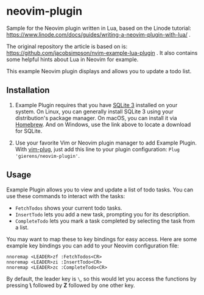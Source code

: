 # neovim-plugin
Sample for the Neovim plugin written in Lua, based on the Linode tutorial:
https://www.linode.com/docs/guides/writing-a-neovim-plugin-with-lua/ .

The original repository the article is based on is:
https://github.com/jacobsimpson/nvim-example-lua-plugin .
It also contains some helpful hints about Lua in Neovim for example.

This example Neovim plugin displays and allows you to update a todo list.

## Installation

1. Example Plugin requires that you have [SQLite 3](https://www.sqlite.org/index.html) installed on your system.
On Linux, you can generally install SQLite 3 using your distribution's package
manager. On macOS, you can install it via [Homebrew](https://brew.sh/). And on Windows, use the
link above to locate a download for SQLite.

2. Use your favorite Vim or Neovim plugin manager to add Example Plugin.
With [vim-plug](https://github.com/junegunn/vim-plug), just add this line to your plugin configuration:
`Plug 'gierens/neovim-plugin'`.

## Usage

Example Plugin allows you to view and update a list of todo tasks. You can
use these commands to interact with the tasks:

- `FetchTodos` shows your current todo tasks.
- `InsertTodo` lets you add a new task, prompting you for its description.
- `CompleteTodo` lets you mark a task completed by selecting the task from
  a list.

You may want to map these to key bindings for easy access. Here are some
example key bindings you can add to your Neovim configuration file:

    nnoremap <LEADER>zf :FetchTodos<CR>
    nnoremap <LEADER>zi :InsertTodo<CR>
    nnoremap <LEADER>zc :CompleteTodo<CR>

By default, the leader key is `\`, so this would let you access the functions by
pressing **\\** followed by **Z** followed by one other key.
